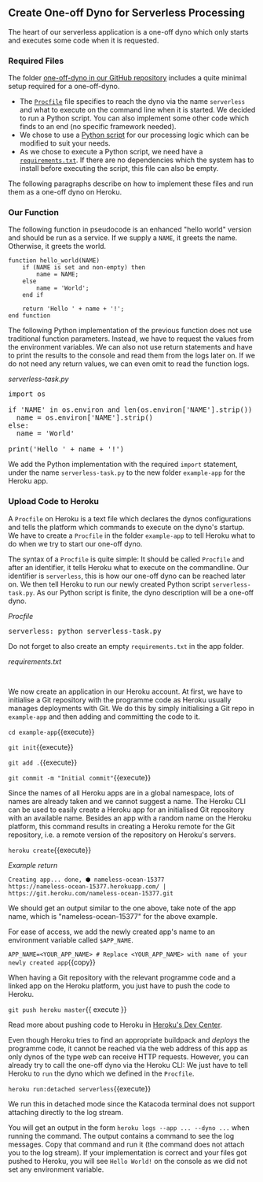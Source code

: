 ## Create One-off Dyno for Serverless Processing

The heart of our serverless application is a one-off dyno which only starts and executes some code when it is requested.

### Required Files

The folder [one-off-dyno in our GitHub repository](https://github.com/felix-seifert/serverless-on-heroku/tree/main/one-off-dyno) includes a quite minimal setup required for a one-off-dyno.

-   The [`Procfile`](https://github.com/felix-seifert/serverless-on-heroku/blob/main/one-off-dyno/Procfile) file specifies to reach the dyno via the name `serverless` and what to execute on the command line when it is started. We decided to run a Python script. You can also implement some other code which finds to an end (no specific framework needed).
-   We chose to use a [Python script](https://github.com/felix-seifert/serverless-on-heroku/blob/main/one-off-dyno/serverless-task.py) for our processing logic which can be modified to suit your needs.
-   As we chose to execute a Python script, we need have a [`requirements.txt`](https://github.com/felix-seifert/serverless-on-heroku/blob/main/one-off-dyno/requirements.txt). If there are no dependencies which the system has to install before executing the script, this file can also be empty.

The following paragraphs describe on how to implement these files and run them as a one-off dyno on Heroku.

### Our Function

The following function in pseudocode is an enhanced "hello world" version and should be run as a service. If we supply
a `NAME`, it greets the name. Otherwise, it greets the world.

```
function hello_world(NAME)
    if (NAME is set and non-empty) then
        name = NAME;
    else
        name = 'World';
    end if

    return 'Hello ' + name + '!';
end function
```

The following Python implementation of the previous function does not use traditional function parameters. Instead, we
have to request the values from the environment variables. We can also not use return statements and have to print the
results to the console and read them from the logs later on. If we do not need any return values, we can even omit to
read the function logs.

_serverless-task.py_

<pre class="file" data-filename="serverless-task.py" data-target="replace">
import os

if 'NAME' in os.environ and len(os.environ['NAME'].strip()) > 0:
  name = os.environ['NAME'].strip()
else:
  name = 'World'

print('Hello ' + name + '!')
</pre>

We add the Python implementation with the required `import` statement, under the name `serverless-task.py` to the new folder `example-app` for the Heroku app.

### Upload Code to Heroku

A `Procfile` on Heroku is a text file which declares the dynos configurations and tells the platform which commands to execute on the dyno's startup. We have to create a `Procfile` in the folder `example-app` to tell Heroku what to do when we try to start our one-off dyno.

The syntax of a `Procfile` is quite simple: It should be called `Procfile` and after an identifier, it tells Heroku what to execute on the commandline. Our identifier is `serverless`, this is how our one-off dyno can be reached later on. We then tell Heroku to run our newly created Python script `serverless-task.py`. As our Python script is finite, the dyno description will be a one-off dyno.

_Procfile_

<pre class="file" data-filename="Procfile" data-target="replace">
serverless: python serverless-task.py
</pre>

Do not forget to also create an empty `requirements.txt` in the app folder.

_requirements.txt_

<pre class="file" data-filename="requirements.txt" data-target="replace">

</pre>

We now create an application in our Heroku account. At first, we have to initialise a Git repository with the programme
code as Heroku usually manages deployments with Git. We do this by simply initialising a Git repo in `example-app` and
then adding and committing the code to it.

`cd example-app`{{execute}}

`git init`{{execute}}

`git add .`{{execute}}

`git commit -m "Initial commit"`{{execute}}

Since the names of all Heroku apps are in a global namespace, lots of names are already taken and we cannot suggest a
name. The Heroku CLI can be used to easily create a Heroku app for an initialised Git repository with an available name.
Besides an app with a random name on the Heroku platform, this command results in creating a Heroku remote for the Git
repository, i.e. a remote version of the repository on Heroku's servers.

`heroku create`{{execute}}

_Example return_

```log
Creating app... done, ⬢ nameless-ocean-15377
https://nameless-ocean-15377.herokuapp.com/ | https://git.heroku.com/nameless-ocean-15377.git
```

We should get an output similar to the one above, take note of the app name, which is "nameless-ocean-15377" for the above example.

For ease of access, we add the newly created app's name to an environment variable called `$APP_NAME`.

`APP_NAME=<YOUR_APP_NAME> # Replace <YOUR_APP_NAME> with name of your newly created app`{{copy}}

When having a Git repository with the relevant programme code and a linked app on the Heroku platform, you just have to
push the code to Heroku.

`git push heroku master`{{ execute }}

Read more about pushing code to Heroku in [Heroku's Dev Center](https://devcenter.heroku.com/articles/git).

Even though Heroku tries to find an appropriate buildpack and _deploys_ the programme code, it cannot be reached via
the web address of this app as only dynos of the type _web_ can receive HTTP requests. However, you can already try to
call the one-off dyno via the Heroku CLI: We just have to tell Heroku to `run` the dyno which we defined in the
`Procfile`.

`heroku run:detached serverless`{{execute}}

We run this in detached mode since the Katacoda terminal does not support attaching directly to the log stream.

You will get an output in the form `heroku logs --app ... --dyno ...` when running the command. The output contains a command to see the log messages. Copy that command and run it (the command does not attach you to the log stream). If your implementation is correct and your files got pushed to Heroku, you will see `Hello World!` on the console as we did not set any environment variable.
